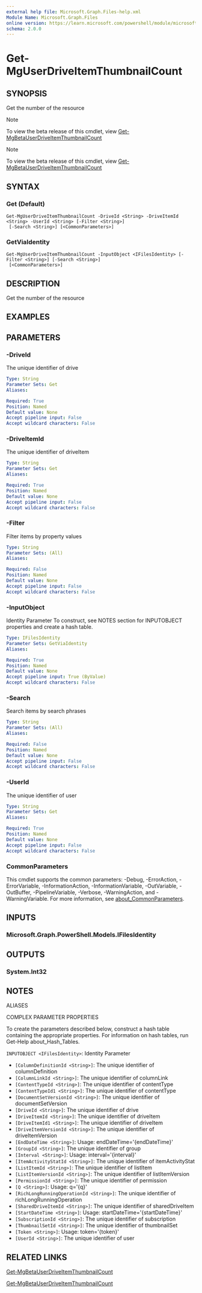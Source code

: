 ```yaml
---
external help file: Microsoft.Graph.Files-help.xml
Module Name: Microsoft.Graph.Files
online version: https://learn.microsoft.com/powershell/module/microsoft.graph.files/get-mguserdriveitemthumbnailcount
schema: 2.0.0
---
```


# Get-MgUserDriveItemThumbnailCount

## SYNOPSIS
Get the number of the resource

> [!NOTE]
> To view the beta release of this cmdlet, view [Get-MgBetaUserDriveItemThumbnailCount](/powershell/module/Microsoft.Graph.Beta.Files/Get-MgBetaUserDriveItemThumbnailCount?view=graph-powershell-beta)

> [!NOTE]
> To view the beta release of this cmdlet, view [Get-MgBetaUserDriveItemThumbnailCount](/powershell/module/Microsoft.Graph.Beta.Files/Get-MgBetaUserDriveItemThumbnailCount?view=graph-powershell-beta)

## SYNTAX

### Get (Default)
```
Get-MgUserDriveItemThumbnailCount -DriveId <String> -DriveItemId <String> -UserId <String> [-Filter <String>]
 [-Search <String>] [<CommonParameters>]
```

### GetViaIdentity
```
Get-MgUserDriveItemThumbnailCount -InputObject <IFilesIdentity> [-Filter <String>] [-Search <String>]
 [<CommonParameters>]
```

## DESCRIPTION
Get the number of the resource

## EXAMPLES

## PARAMETERS

### -DriveId
The unique identifier of drive

```yaml
Type: String
Parameter Sets: Get
Aliases:

Required: True
Position: Named
Default value: None
Accept pipeline input: False
Accept wildcard characters: False
```

### -DriveItemId
The unique identifier of driveItem

```yaml
Type: String
Parameter Sets: Get
Aliases:

Required: True
Position: Named
Default value: None
Accept pipeline input: False
Accept wildcard characters: False
```

### -Filter
Filter items by property values

```yaml
Type: String
Parameter Sets: (All)
Aliases:

Required: False
Position: Named
Default value: None
Accept pipeline input: False
Accept wildcard characters: False
```

### -InputObject
Identity Parameter
To construct, see NOTES section for INPUTOBJECT properties and create a hash table.

```yaml
Type: IFilesIdentity
Parameter Sets: GetViaIdentity
Aliases:

Required: True
Position: Named
Default value: None
Accept pipeline input: True (ByValue)
Accept wildcard characters: False
```

### -Search
Search items by search phrases

```yaml
Type: String
Parameter Sets: (All)
Aliases:

Required: False
Position: Named
Default value: None
Accept pipeline input: False
Accept wildcard characters: False
```

### -UserId
The unique identifier of user

```yaml
Type: String
Parameter Sets: Get
Aliases:

Required: True
Position: Named
Default value: None
Accept pipeline input: False
Accept wildcard characters: False
```

### CommonParameters
This cmdlet supports the common parameters: -Debug, -ErrorAction, -ErrorVariable, -InformationAction, -InformationVariable, -OutVariable, -OutBuffer, -PipelineVariable, -Verbose, -WarningAction, and -WarningVariable. For more information, see [about_CommonParameters](http://go.microsoft.com/fwlink/?LinkID=113216).

## INPUTS

### Microsoft.Graph.PowerShell.Models.IFilesIdentity
## OUTPUTS

### System.Int32
## NOTES

ALIASES

COMPLEX PARAMETER PROPERTIES

To create the parameters described below, construct a hash table containing the appropriate properties. For information on hash tables, run Get-Help about_Hash_Tables.


`INPUTOBJECT <IFilesIdentity>`: Identity Parameter
  - `[ColumnDefinitionId <String>]`: The unique identifier of columnDefinition
  - `[ColumnLinkId <String>]`: The unique identifier of columnLink
  - `[ContentTypeId <String>]`: The unique identifier of contentType
  - `[ContentTypeId1 <String>]`: The unique identifier of contentType
  - `[DocumentSetVersionId <String>]`: The unique identifier of documentSetVersion
  - `[DriveId <String>]`: The unique identifier of drive
  - `[DriveItemId <String>]`: The unique identifier of driveItem
  - `[DriveItemId1 <String>]`: The unique identifier of driveItem
  - `[DriveItemVersionId <String>]`: The unique identifier of driveItemVersion
  - `[EndDateTime <String>]`: Usage: endDateTime='{endDateTime}'
  - `[GroupId <String>]`: The unique identifier of group
  - `[Interval <String>]`: Usage: interval='{interval}'
  - `[ItemActivityStatId <String>]`: The unique identifier of itemActivityStat
  - `[ListItemId <String>]`: The unique identifier of listItem
  - `[ListItemVersionId <String>]`: The unique identifier of listItemVersion
  - `[PermissionId <String>]`: The unique identifier of permission
  - `[Q <String>]`: Usage: q='{q}'
  - `[RichLongRunningOperationId <String>]`: The unique identifier of richLongRunningOperation
  - `[SharedDriveItemId <String>]`: The unique identifier of sharedDriveItem
  - `[StartDateTime <String>]`: Usage: startDateTime='{startDateTime}'
  - `[SubscriptionId <String>]`: The unique identifier of subscription
  - `[ThumbnailSetId <String>]`: The unique identifier of thumbnailSet
  - `[Token <String>]`: Usage: token='{token}'
  - `[UserId <String>]`: The unique identifier of user

## RELATED LINKS

[Get-MgBetaUserDriveItemThumbnailCount](/powershell/module/Microsoft.Graph.Beta.Files/Get-MgBetaUserDriveItemThumbnailCount?view=graph-powershell-beta)

[Get-MgBetaUserDriveItemThumbnailCount](/powershell/module/Microsoft.Graph.Beta.Files/Get-MgBetaUserDriveItemThumbnailCount?view=graph-powershell-beta)

